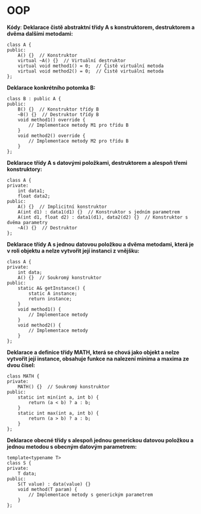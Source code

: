 # OOP

__Kódy__:
**Deklarace čistě abstraktní třídy A s konstruktorem, destruktorem a dvěma dalšími metodami:**
```
class A {
public:
    A() {}  // Konstruktor
    virtual ~A() {}  // Virtuální destruktor
    virtual void method1() = 0;  // Čistě virtuální metoda
    virtual void method2() = 0;  // Čistě virtuální metoda
};
```

**Deklarace konkrétního potomka B:**
```
class B : public A {
public:
    B() {}  // Konstruktor třídy B
    ~B() {}  // Destruktor třídy B
    void method1() override {
        // Implementace metody M1 pro třídu B
    }
    void method2() override {
        // Implementace metody M2 pro třídu B
    }
};
```

**Deklarace třídy A s datovými položkami, destruktorem a alespoň třemi konstruktory:**
```
class A {
private:
    int data1;
    float data2;
public:
    A() {}  // Implicitní konstruktor
    A(int d1) : data1(d1) {}  // Konstruktor s jedním parametrem
    A(int d1, float d2) : data1(d1), data2(d2) {}  // Konstruktor s dvěma parametry
    ~A() {}  // Destruktor
};
```

**Deklarace třídy A s jednou datovou položkou a dvěma metodami, která je v roli objektu a nelze vytvořit její instanci z vnějšku:**
```
class A {
private:
    int data;
    A() {}  // Soukromý konstruktor
public:
    static A& getInstance() {
        static A instance;
        return instance;
    }
    void method1() {
        // Implementace metody
    }
    void method2() {
        // Implementace metody
    }
};
```

**Deklarace a definice třídy MATH, která se chová jako objekt a nelze vytvořit její instance, obsahuje funkce na nalezení minima a maxima ze dvou čísel:**
```
class MATH {
private:
    MATH() {}  // Soukromý konstruktor
public:
    static int min(int a, int b) {
        return (a < b) ? a : b;
    }
    static int max(int a, int b) {
        return (a > b) ? a : b;
    }
};
```

**Deklarace obecné třídy s alespoň jednou generickou datovou položkou a jednou metodou s obecným datovým parametrem:**
```
template<typename T>
class S {
private:
    T data;
public:
    S(T value) : data(value) {}
    void method(T param) {
        // Implementace metody s generickým parametrem
    }
};
```
